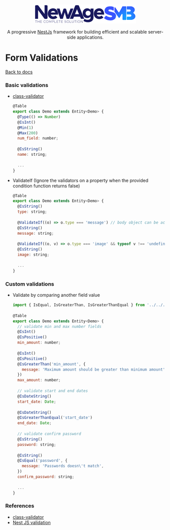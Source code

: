 <p align="center">
  <a href="https://www.newagesmb.com/" target="_blank"><img src="https://raw.githubusercontent.com/NewAgeSMBDevelopers/smb-logo/main/smb-logo.png" width="320" alt="Newage Logo" /></a>
</p>

<p align="center">A progressive <a href="http://nestjs.com/" target="_blank">NestJs</a> framework for building efficient and scalable server-side applications.</p>

# Form Validations

[Back to docs](./index.md)

### Basic validations

- [class-validator](https://github.com/typestack/class-validator#usage)
  ```js
  @Table
  export class Demo extends Entity<Demo> {
    @Type(() => Number)
    @IsInt()
    @Min(1)
    @Max(200)
    num_field: number;
    
    @IsString()
    name: string;

    ...
  } 
  ```

- ValidateIf (Ignore the validators on a property when the provided condition function returns false)
  ```js
  @Table
  export class Demo extends Entity<Demo> {
    @IsString()
    type: string;

    @ValidateIf((o) => o.type === 'message') // body object can be accessed from first argument
    @IsString()
    message: string;

    @ValidateIf((o, v) => o.type === 'image' && typeof v !== 'undefined') // second argument will be the value of active field
    @IsString()
    image: string;

    ...
  }
  ```

### Custom validations
- Validate by comparing another field value
  ```js
  import { IsEqual, IsGreaterThan, IsGreaterThanEqual } from '../../../core/utils/validations';

  @Table
  export class Demo extends Entity<Demo> {
    // validate min and max number fields
    @IsInt()
    @IsPositive()
    min_amount: number;

    @IsInt()
    @IsPositive()
    @IsGreaterThan('min_amount', {
      message: 'Maximum amount should be greater than minimum amount',
    })
    max_amount: number;

    // validate start and end dates
    @IsDateString()
    start_date: Date;

    @IsDateString()
    @IsGreaterThanEqual('start_date')
    end_date: Date;

    // validate confirm password
    @IsString()
    password: string;

    @IsString()
    @IsEqual('password', {
      message: 'Passwords doesn\'t match',
    })
    confirm_password: string;

    ...
  }
  ```

### References
- <a target="_blank" href="https://github.com/typestack/class-validator">class-validator</a>
- <a target="_blank" href="https://docs.nestjs.com/techniques/validation">Nest JS validation</a>